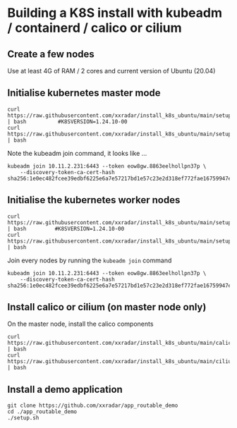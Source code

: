 # Building a K8S install with kubeadm / containerd / calico or cilium

## Create a few nodes
Use at least 4G of RAM / 2 cores and current version of Ubuntu (20.04)

## Initialise kubernetes master mode 
```
curl https://raw.githubusercontent.com/xxradar/install_k8s_ubuntu/main/setup.sh | bash          #K8SVERSION=1.24.10-00
curl https://raw.githubusercontent.com/xxradar/install_k8s_ubuntu/main/setup_latest.sh | bash

```
Note the kubeadm join command, it looks like ...
```
kubeadm join 10.11.2.231:6443 --token eow8gw.8863eelhollpn37p \
    --discovery-token-ca-cert-hash sha256:1e0ec482fcee39edbf6225e6a7e57217bd1e57c23e2d318ef772fae16759947e
```

## Initialise the kubernetes worker nodes
```
curl https://raw.githubusercontent.com/xxradar/install_k8s_ubuntu/main/setup_node.sh | bash         #K8SVERSION=1.24.10-00
curl https://raw.githubusercontent.com/xxradar/install_k8s_ubuntu/main/setup_node_latest.sh | bash

```
Join every nodes by running the `kubeadm join` command
```
kubeadm join 10.11.2.231:6443 --token eow8gw.8863eelhollpn37p \
    --discovery-token-ca-cert-hash sha256:1e0ec482fcee39edbf6225e6a7e57217bd1e57c23e2d318ef772fae16759947e
```

## Install calico or cilium (on master node only)
On the master node, install the calico components
```
curl https://raw.githubusercontent.com/xxradar/install_k8s_ubuntu/main/calico_install.sh | bash
curl https://raw.githubusercontent.com/xxradar/install_k8s_ubuntu/main/cilium_install.sh | bash

```

## Install a demo application 
```
git clone https://github.com/xxradar/app_routable_demo
cd ./app_routable_demo
./setup.sh
```
